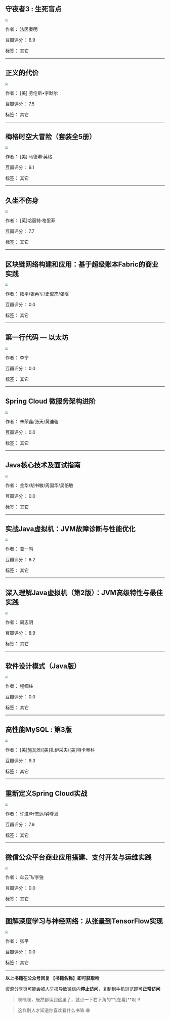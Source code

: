 ## 守夜者3 : 生死盲点

<img src="https://www.aibooks.cc/wp-content/uploads/2020/02/2020020816342365.jpg" style="zoom:50%;" />

作者： 法医秦明

豆瓣评分：  6.9

标签： 其它


---

## 正义的代价

<img src="https://www.aibooks.cc/wp-content/uploads/2020/02/2020020816292576.jpg" style="zoom:50%;" />

作者： [美] 劳伦斯•李默尔

豆瓣评分：  7.5

标签： 其它


---

## 梅格时空大冒险（套装全5册）

<img src="https://www.aibooks.cc/wp-content/uploads/2020/02/2020020816254496.jpg" style="zoom:50%;" />

作者： [美] 马德琳·英格

豆瓣评分：  9.1

标签： 其它


---

## 久坐不伤身

<img src="https://www.aibooks.cc/wp-content/uploads/2020/03/2020020816161478.jpg" style="zoom:50%;" />

作者：  [英]哈丽特·格里菲

豆瓣评分：  7.7

标签： 其它


---

## 区块链网络构建和应用：基于超级账本Fabric的商业实践

<img src="https://www.aibooks.cc/wp-content/uploads/2020/02/2020020709573250.jpg" style="zoom:50%;" />

作者： 陆平/张再军/史俊杰/张晗 

豆瓣评分：  0.0

标签： 其它


---

## 第一行代码 — 以太坊

<img src="https://www.aibooks.cc/wp-content/uploads/2020/02/2020020709483711.jpg" style="zoom:50%;" />

作者： 李宁

豆瓣评分：  0.0

标签： 其它


---

## Spring Cloud 微服务架构进阶

<img src="https://www.aibooks.cc/wp-content/uploads/2020/02/20200207094535100.jpg" style="zoom:50%;" />

作者： 朱荣鑫/张天/黄迪璇 

豆瓣评分：  0.0

标签： 其它


---

## Java核心技术及面试指南

<img src="https://www.aibooks.cc/wp-content/uploads/2020/02/2020020709422261.jpg" style="zoom:50%;" />

作者： 金华/胡书敏/周国华/吴倍敏 

豆瓣评分：  0.0

标签： 其它


---

## 实战Java虚拟机：JVM故障诊断与性能优化

<img src="https://www.aibooks.cc/wp-content/uploads/2020/02/2020020709354080.jpg" style="zoom:50%;" />

作者： 葛一鸣

豆瓣评分：  8.2

标签： 其它


---

## 深入理解Java虚拟机（第2版）：JVM高级特性与最佳实践

<img src="https://www.aibooks.cc/wp-content/uploads/2020/02/2020020709301533.jpg" style="zoom:50%;" />

作者： 周志明

豆瓣评分：  8.9

标签： 其它


---

## 软件设计模式（Java版）

<img src="https://www.aibooks.cc/wp-content/uploads/2020/02/20200207092413100.jpg" style="zoom:50%;" />

作者： 程细柱

豆瓣评分：  0.0

标签： 其它


---

## 高性能MySQL : 第3版

<img src="https://www.aibooks.cc/wp-content/uploads/2020/02/2020020709205165.jpg" style="zoom:50%;" />

作者： [美]施瓦茨/[美]扎伊采夫/[美]特卡琴科

豆瓣评分：  9.3

标签： 其它


---

## 重新定义Spring Cloud实战

<img src="https://www.aibooks.cc/wp-content/uploads/2020/02/2020020710195489.jpg" style="zoom:50%;" />

作者： 许进/叶志远/钟尊发

豆瓣评分：  7.9

标签： 其它


---

## 微信公众平台商业应用搭建、支付开发与运维实践

<img src="https://www.aibooks.cc/wp-content/uploads/2020/02/2020020710140357.jpg" style="zoom:50%;" />

作者： 牟云飞/李锐

豆瓣评分：  0.0

标签： 其它


---

## 图解深度学习与神经网络：从张量到TensorFlow实现

<img src="https://www.aibooks.cc/wp-content/uploads/2020/02/2020020710090738.jpg" style="zoom:50%;" />

作者： 张平

豆瓣评分：  0.0

标签： 其它


---


**以上书籍在公众号回复 【书籍名称】即可获取哈** 


资源分享页可能会被人举报导致微信内**停止访问**，复制到手机浏览即可**正常访问**


> 嘿嘿嘿，既然都读到这里了，就点一下右下角的**[在看]**呗 !!

> 

> 这样别人才知道你喜欢看什么书嘛 😁

